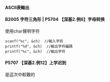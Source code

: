 #### ASCII表輸出

#### B2005 字符三角形 | P5704 【深基2.例6】字母转换
使用char聲明字符
```
scanf("%c", &ch)  //輸入字符
printf("%d", &ch)  //輸出字符編碼
printf("%c", &ch)  //輸出字符
```
#### P5707 【深基2.例12】上学迟到
是這次中較難的

